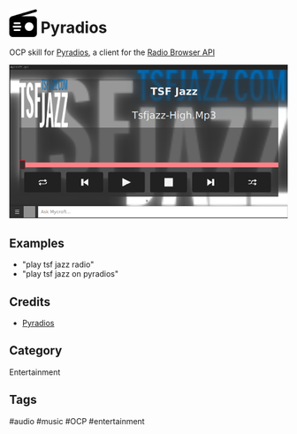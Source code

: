 # <img src='./res/radio-tuner.svg' card_color='#40DBB0' width='50' height='50' style='vertical-align:bottom'/> Pyradios

OCP skill for [Pyradios](https://github.com/andreztz/pyradios), a client for the [Radio Browser API](https://api.radio-browser.info/)

![Mycroft GUI playing radio](./gui.png)

## Examples

* "play tsf jazz radio"
* "play tsf jazz on pyradios"

## Credits

* [Pyradios](https://github.com/andreztz/pyradios)

## Category

Entertainment

## Tags

\#audio
\#music
\#OCP
\#entertainment

